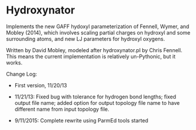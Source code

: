 # Hydroxynator

Implements the new GAFF hydoxyl parameterization of Fennell, Wymer, and Mobley (2014), which involves scaling partial charges on hydroxyl and some surrounding atoms, and new LJ parameters for hydroxyl oxygens.

Written by David Mobley, modeled after hydroxynator.pl by Chris Fennell. This means the current implementation is relatively un-Pythonic, but it works.

Change Log:
- First version, 11/20/13
- 11/21/13: Fixed bug with tolerance for hydrogen bond lengths; fixed output file name; added option for output topology file name to have different name from input topology file.

- 9/11/2015: Complete rewrite using ParmEd tools started

